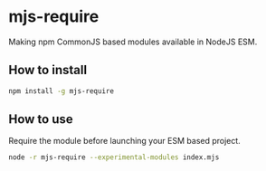 # mjs-require
Making npm CommonJS based modules available in NodeJS ESM.

## How to install
```sh
npm install -g mjs-require
```

## How to use
Require the module before launching your ESM based project.

```sh
node -r mjs-require --experimental-modules index.mjs
```